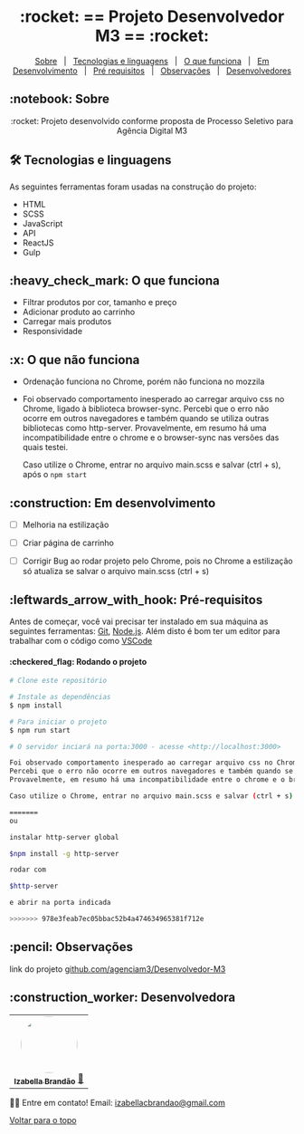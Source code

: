 <h1 align="center" id="top">:rocket: == Projeto Desenvolvedor M3 == :rocket:</h1>


<p align="center">
  <a href="#sobre">Sobre</a> &#xa0; | &#xa0; 
  <a href="#tecnologias">Tecnologias e linguagens</a> &#xa0; | &#xa0; 
  <a href="#funciona">O que funciona</a> &#xa0; | &#xa0;
  <a href="#pendente">Em Desenvolvimento</a> &#xa0; | &#xa0;
  <a href="#requisitos">Pré requisitos</a> &#xa0; | &#xa0;
  <a href="#observacoes">Observações</a> &#xa0; | &#xa0;
  <a href="#desenvolvedores">Desenvolvedores</a>
</p>

<h2 id="sobre">:notebook: Sobre </h2>

<p align="center">:rocket: Projeto desenvolvido conforme proposta de Processo Seletivo para Agência Digital M3 </p>

<h2 id="tecnologias"> 🛠 Tecnologias e linguagens </h2>

As seguintes ferramentas foram usadas na construção do projeto:

* HTML
* SCSS
* JavaScript
* API
* ReactJS
* Gulp


<h2 id="funciona">:heavy_check_mark: O que funciona</h2>

* Filtrar produtos por cor, tamanho e preço
* Adicionar produto ao carrinho
* Carregar mais produtos
* Responsividade

<h2 id="nao-funciona">:x: O que não funciona</h2>

* Ordenação funciona no Chrome, porém não funciona no mozzila
* Foi observado comportamento inesperado ao carregar arquivo css no Chrome, ligado à biblioteca browser-sync.
Percebi que o erro não ocorre em outros navegadores e também quando se utiliza outras bibliotecas como http-server.
Provavelmente, em resumo há uma incompatibilidade entre o chrome e o browser-sync nas versões das quais testei.

    Caso utilize o Chrome, entrar no arquivo main.scss e salvar (ctrl + s), após o ```npm start```

 
<h2 id="pendente">:construction: Em desenvolvimento</h2>

- [ ] Melhoria na estilização
- [ ] Criar página de carrinho
- [ ] Corrigir Bug ao rodar projeto pelo Chrome, pois no Chrome a estilização só atualiza se salvar o arquivo main.scss (ctrl + s)


<h2 id="requisitos">:leftwards_arrow_with_hook: Pré-requisitos</h2>

Antes de começar, você vai precisar ter instalado em sua máquina as seguintes ferramentas:
[Git](https://git-scm.com), [Node.js](https://nodejs.org/en/). 
Além disto é bom ter um editor para trabalhar com o código como [VSCode](https://code.visualstudio.com/)

<h4>:checkered_flag: Rodando o projeto </h4>

```bash
# Clone este repositório

# Instale as dependências
$ npm install

# Para iniciar o projeto
$ npm run start

# O servidor inciará na porta:3000 - acesse <http://localhost:3000>

Foi observado comportamento inesperado ao carregar arquivo css no Chrome, ligado à biblioteca browser-sync.
Percebi que o erro não ocorre em outros navegadores e também quando se utiliza outras bibliotecas como http-server.
Provavelmente, em resumo há uma incompatibilidade entre o chrome e o browser-sync nas versões das quais testei.

Caso utilize o Chrome, entrar no arquivo main.scss e salvar (ctrl + s)

=======
ou

instalar http-server global

$npm install -g http-server

rodar com

$http-server

e abrir na porta indicada

>>>>>>> 978e3feab7ec05bbac52b4a474634965381f712e

```

<h2 id="observacoes">:pencil: Observações</h2>

link do projeto [github.com/agenciam3/Desenvolvedor-M3](https://github.com/agenciam3/Desenvolvedor-M3)


<h2 id="desenvolvedores">:construction_worker: Desenvolvedora</h2>

<table> 
<tr>
 
 <td align="center"><a href="https://github.com/bellacbs"><img style="border-radius: 50%" src="https://avatars.githubusercontent.com/u/35279793?v=4" width="100px" alt=""/>
 <br />
 <sub><b>Izabella Brandão</b></sub></a> <a href="https://github.com/bellacbs">🚀</a></td>

</tr>
</table>

👋🏽 Entre em contato!
Email: izabellacbrandao@gmail.com

<a href="#top">Voltar para o topo</a>
